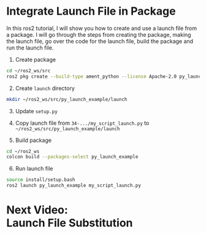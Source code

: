# Integrate Launch File in Package
In this ros2 tutorial, I will show you how to create and use a launch file from a package. I will go through the steps from creating the package, making the launch file, go over the code for the launch file, build the package and run the launch file. 

1. Create package 
```bash
cd ~/ros2_ws/src
ros2 pkg create --build-type ament_python --license Apache-2.0 py_launch_example
```

2. Create `launch` directory
```bash
mkdir ~/ros2_ws/src/py_launch_example/launch
```

3. Update `setup.py`

4. Copy launch file from `34-.../my_script_launch.py` to `~/ros2_ws/src/py_launch_example/launch`

5. Build package 
```bash
cd ~/ros2_ws
colcon build --packages-select py_launch_example
```

6. Run launch file 
```bash
source install/setup.bash
ros2 launch py_launch_example my_script_launch.py
```

# Next Video:<br>Launch File Substitution